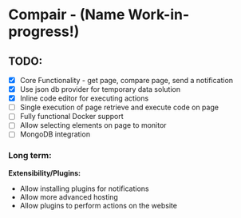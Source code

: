 # Compair - (Name Work-in-progress!)

## TODO:

- [x] Core Functionality - get page, compare page, send a notification
- [x] Use json db provider for temporary data solution
- [x] Inline code editor for executing actions
- [ ] Single execution of page retrieve and execute code on page
- [ ] Fully functional Docker support
- [ ] Allow selecting elements on page to monitor
- [ ] MongoDB integration

### Long term:

**Extensibility/Plugins:**

- Allow installing plugins for notifications
- Allow more advanced hosting
- Allow plugins to perform actions on the website

